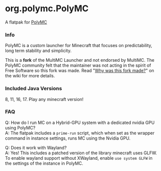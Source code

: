 # org.polymc.PolyMC

A flatpak for [PolyMC](https://github.com/PolyMC/PolyMC)

### Info

PolyMC is a custom launcher for Minecraft that focuses on predictability, long term stability and simplicity.

This is a **fork** of the MultiMC Launcher and not endorsed by MultiMC. The PolyMC community felt that the maintainer was not acting in the spirit of Free Software so this fork was made. Read "[Why was this fork made?](https://github.com/PolyMC/PolyMC/wiki/FAQ)" on the wiki for more details.

### Included Java Versions

8, 11, 16, 17. Play any minecraft version!

### FAQ

Q: How do I run MC on a Hybrid-GPU system with a dedicated nvidia GPU using PolyMC?  
A: The flatpak includes a `prime-run` script, which when set as the wrapper command in instance settings, runs MC using the Nvidia GPU.

Q: Does it work with Wayland?  
A: Yes! This includes a patched version of the library minecraft uses GLFW. To enable wayland support without XWayland, enable `use system GLFW` in the settings of the instance in PolyMC.
